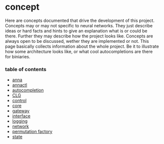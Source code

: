 # concept
Here are concepts documented that drive the development of this project.
Concepts may or may not specific to neural networks. They just describe ideas
or hard facts and hints to give an explanation what is or could be there.
Further they may describe how the project looks like. Concepts are always open
to be discussed, wether they are implemented or not. This page basically
collects information about the whole project. Be it to illustrate how some
architecture looks like, or what cool autocompletions are there for biniaries.

### table of contents
- [anna](anna.md)
- [annactl](annactl.md)
- [autocompletion](autocompletion.md)
- [CLG](clg.md)
- [control](control.md)
- [core](core.md)
- [gateway](gateway.md)
- [interface](interface.md)
- [logging](logging.md)
- [network](network.md)
- [permutation factory](permutation_factory.md)
- [state](state.md)
